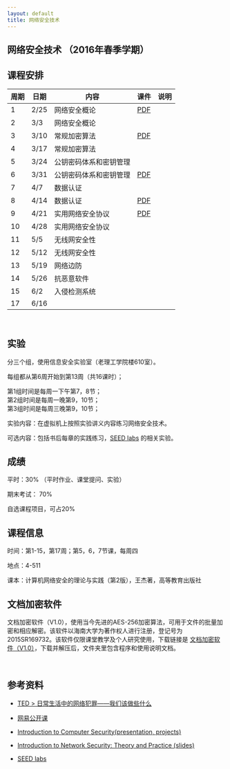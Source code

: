 ```yaml
---
layout: default
title: 网络安全技术
---
```


网络安全技术 （2016年春季学期）
-------------------------------

课程安排
--------

| 周期 | 日期 | 内容                   | 课件                | 说明 |
|------|------|------------------------|---------------------|------|
| 1    | 2/25 | 网络安全概论           | [PDF](Chapter1.pdf) |      |
| 2    | 3/3  | 网络安全概论           |                     |      |
| 3    | 3/10 | 常规加密算法           | [PDF](Chapter2.pdf) |      |
| 4    | 3/17 | 常规加密算法           |                     |      |
| 5    | 3/24 | 公钥密码体系和密钥管理 |                     |      |
| 6    | 3/31 | 公钥密码体系和密钥管理 | [PDF](Chapter3.pdf) |      |
| 7    | 4/7  | 数据认证               |                     |      |
| 8    | 4/14 | 数据认证               | [PDF](Chapter4.pdf) |      |
| 9    | 4/21 | 实用网络安全协议       | [PDF](Chapter5.pdf) |      |
| 10   | 4/28 | 实用网络安全协议       |                     |      |
| 11   | 5/5  | 无线网安全性           |                     |      |
| 12   | 5/12 | 无线网安全性           |                     |      |
| 13   | 5/19 | 网络边防               |                     |      |
| 14   | 5/26 | 抗恶意软件             |                     |      |
| 15   | 6/2  | 入侵检测系统           |                     |      |
| 17   | 6/16 |                        |                     |      |

 

实验
----

分三个组，使用信息安全实验室（老理工学院楼610室）。

每组都从第6周开始到第13周（共16课时）；

第1组时间是每周一下午第7，8节；  
第2组时间是每周一晚第9，10节；  
第3组时间是每周三晚第9，10节；

实验内容：在虚拟机上按照实验讲义内容练习网络安全技术。

可选内容：包括书后每章的实践练习，[SEED
labs](http://www.cis.syr.edu/~wedu/seed/labs.html) 的相关实验。

成绩
----

平时：30% （平时作业、课堂提问、实验）

期末考试： 70%

自选课程项目，可占20%

课程信息
--------

时间：第1-15，第17周；第5，6，7节课，每周四

地点：4-511

课本：计算机网络安全的理论与实践（第2版），王杰著，高等教育出版社

文档加密软件
------------

文档加密软件（V1.0），使用当今先进的AES-256加密算法，可用于文件的批量加密和相应解密。该软件以海南大学为著作权人进行注册，登记号为2015SR169732。该软件仅限课堂教学及个人研究使用，下载链接是
[文档加密软件（V1.0）](文档加密软件包.zip)，下载并解压后，文件夹里包含程序和使用说明文档。

 

参考资料
--------

-   [TED \>
    日常生活中的网络犯罪——我们该做些什么](http://open.163.com/movie/2014/3/3/L/M9KC5G9MO_M9KGSBV3L.html)

-   [网易公开课](http://c.open.163.com/search/search.htm?query=%E7%BD%91%E7%BB%9C%E5%AE%89%E5%85%A8)

-   [Introduction to Computer Security(presentation,
    projects)](http://www.securitybook.net/)

-   [Introduction to Network Security: Theory and Practice
    (slides)](http://www.cs.uml.edu/~wang/NetSec/)

-   [SEED labs](http://www.cis.syr.edu/~wedu/seed/labs.html)
